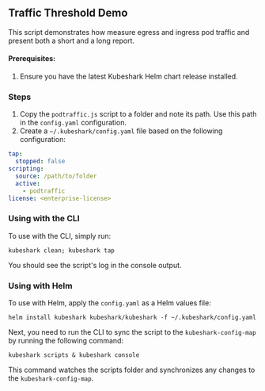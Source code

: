 ## Traffic Threshold Demo

This script demonstrates how measure egress and ingress pod traffic and present both a short and a long report.

#### Prerequisites:

1. Ensure you have the latest Kubeshark Helm chart release installed.

### Steps

1. Copy the `podtraffic.js` script to a folder and note its path. Use this path in the `config.yaml` configuration.
2. Create a `~/.kubeshark/config.yaml` file based on the following configuration:

```yaml
tap:
  stopped: false
scripting:
  source: /path/to/folder
  active: 
    - podtraffic 
license: <enterprise-license>
```

### Using with the CLI

To use with the CLI, simply run:
```shell
kubeshark clean; kubeshark tap
```

You should see the script's log in the console output.

### Using with Helm

To use with Helm, apply the `config.yaml` as a Helm values file:

```shell
helm install kubeshark kubeshark/kubeshark -f ~/.kubeshark/config.yaml
```

Next, you need to run the CLI to sync the script to the `kubeshark-config-map` by running the following command:

```shell
kubeshark scripts & kubeshark console
```

This command watches the scripts folder and synchronizes any changes to the `kubeshark-config-map`.